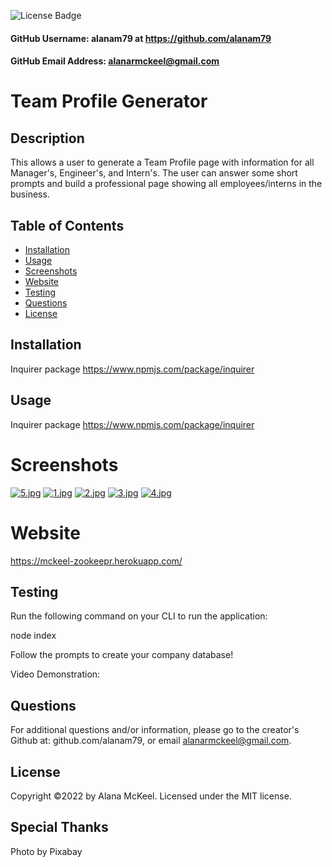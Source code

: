 
  ![License Badge](https://img.shields.io/badge/License-MIT-green.svg)

  #### GitHub Username: alanam79 at https://github.com/alanam79

  #### GitHub Email Address: alanarmckeel@gmail.com

  # Team Profile Generator

  ## Description
  This allows a user to generate a Team Profile page with information for all Manager's, Engineer's, and Intern's. The user can answer some short prompts and build a professional page showing all employees/interns in the business. 

  ## Table of Contents
  * [Installation](#installation)
  * [Usage](#usage)
  * [Screenshots](#screenshots)
  * [Website](#website)
  * [Testing](#tests)
  * [Questions](#questions)
  * [License](#license)

  ## Installation
  Inquirer package https://www.npmjs.com/package/inquirer

  ## Usage
  Inquirer package https://www.npmjs.com/package/inquirer

  # Screenshots
  [![5.jpg](https://i.postimg.cc/xCMgfFht/5.jpg)](https://postimg.cc/FdF0GG9L)
  [![1.jpg](https://i.postimg.cc/G3Pz6Vkp/1.jpg)](https://postimg.cc/MXTyQs3k)
  [![2.jpg](https://i.postimg.cc/DyB6wGpk/2.jpg)](https://postimg.cc/N52mNKwp)
  [![3.jpg](https://i.postimg.cc/kG7NnMxg/3.jpg)](https://postimg.cc/Fdnkp4WM)
  [![4.jpg](https://i.postimg.cc/pTJ81Ngb/4.jpg)](https://postimg.cc/wy377rq0)  

  # Website
  https://mckeel-zookeepr.herokuapp.com/

  ## Testing
  Run the following command on your CLI to run the application:
  
  node index
  
  Follow the prompts to create your company database!
  
  Video Demonstration:

  ## Questions
  For additional questions and/or information, please go to the creator's Github at: github.com/alanam79, or email alanarmckeel@gmail.com.


  ## License
  Copyright &copy;2022 by Alana McKeel.
  Licensed under the MIT license.
  
  ## Special Thanks
  Photo by Pixabay
